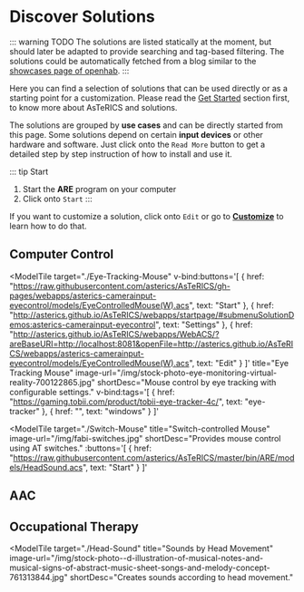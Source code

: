 # Discover Solutions

::: warning TODO
The solutions are listed statically at the moment, but should later be adapted to provide searching and tag-based filtering. The solutions could be automatically fetched from a blog similar to the [showcases page of openhab](https://www.openhab.org/about/showcase.html).
:::

Here you can find a selection of solutions that can be used directly or as a starting point for a customization. Please read the [Get Started](/get-started/) section first, to know more about AsTeRICS and solutions.

The solutions are grouped by **use cases** and can be directly started from this page. Some solutions depend on certain **input devices** or other hardware and software. Just click onto the ```Read More``` button to get a detailed step by step instruction of how to install and use it.

::: tip Start
1. Start the **ARE** program on your computer
2. Click onto `Start`
:::

If you want to customize a solution, click onto `Edit` or go to [**Customize**](/customize/) to learn how to do that.


## Computer Control

<TileGroup>
<ModelTile 
    target="./Camera-Mouse" 
    v-bind:buttons='[
        { href: "https://raw.githubusercontent.com/asterics/AsTeRICS/gh-pages/webapps/asterics-camerainput-cameramouse/models/XFaceTrackerMouse(WLM).acs", text: "Start" },
        { href: "http://asterics.github.io/AsTeRICS/webapps/startpage/#submenuSolutionDemos:asterics-camerainput-cameramouse", text: "Settings" },
        { href: "http://asterics.github.io/AsTeRICS/webapps/WebACS/?areBaseURI=http://localhost:8081&openFile=https://raw.githubusercontent.com/asterics/AsTeRICS/gh-pages/webapps/asterics-camerainput-cameramouse/models/XFaceTrackerMouse(WLM).acs", text: "Edit" }
    ]'
    title="Camera Mouse"
    image-url="/img/stock-photo-biometric-verification-woman-face-recognition-security-613853963.jpg"
    shortDesc="Mouse control according to your head movements with configurable settings."
    v-bind:tags='[
        { href: "#", text: "webcam" }
    ]'
>
</ModelTile>

<ModelTile
    target="./Eye-Tracking-Mouse"
    v-bind:buttons='[
        { href: "https://raw.githubusercontent.com/asterics/AsTeRICS/gh-pages/webapps/asterics-camerainput-eyecontrol/models/EyeControlledMouse(W).acs", text: "Start" },
        { href: "http://asterics.github.io/AsTeRICS/webapps/startpage/#submenuSolutionDemos:asterics-camerainput-eyecontrol", text: "Settings" },
        { href: "http://asterics.github.io/AsTeRICS/webapps/WebACS/?areBaseURI=http://localhost:8081&openFile=http://asterics.github.io/AsTeRICS/webapps/asterics-camerainput-eyecontrol/models/EyeControlledMouse(W).acs", text: "Edit" }
    ]'
    title="Eye Tracking Mouse"
    image-url="/img/stock-photo-eye-monitoring-virtual-reality-700122865.jpg"
    shortDesc="Mouse control by eye tracking with configurable settings."
    v-bind:tags='[
        { href: "https://gaming.tobii.com/product/tobii-eye-tracker-4c/", text: "eye-tracker" },
        { href: "", text: "windows" }
    ]'
>
</ModelTile>

<ModelTile
    target="./Switch-Mouse"
    title="Switch-controlled Mouse"
    image-url="/img/fabi-switches.jpg"
    shortDesc="Provides mouse control using AT switches."
    :buttons='[
        { href: "https://raw.githubusercontent.com/asterics/AsTeRICS/master/bin/ARE/models/HeadSound.acs", text: "Start" }
    ]'
>
</ModelTile>
</TileGroup>

## AAC

<TileGroup>
<ModelTile
    target="./AAC-Basic"
    v-bind:buttons='[
        { href: "https://asterics.github.io/AsTeRICS-Grid/package/static/#grid/grid-data-1539356163042-54?date=1551382911842", text: "Start" },
        { href: "https://asterics.github.io/AsTeRICS-Grid/package/static/#grid/edit/grid-data-1539356163042-54", text: "Edit" }
    ]'
    title="Basic AAC Grid"
    image-url="/img/AsTeRICS-Ergo_Grid_en-1-768x592.jpg"
    shortDesc="Basic communication and simple keyboard with speech synthesis."
>
</ModelTile>
</TileGroup>

## Occupational Therapy

<ModelTile
    target="./Head-Sound"
    title="Sounds by Head Movement"
    image-url="/img/stock-photo--d-illustration-of-musical-notes-and-musical-signs-of-abstract-music-sheet-songs-and-melody-concept-761313844.jpg"
    shortDesc="Creates sounds according to head movement."
>
</ModelTile>

<EditLink/>
